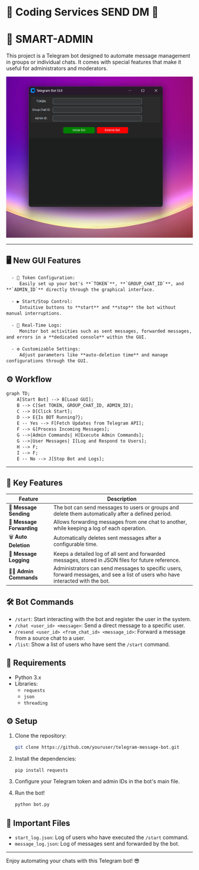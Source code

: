 # 🎫 Coding Services SEND DM 🎫

# 🤖 SMART-ADMIN

This project is a Telegram bot designed to automate message management in groups or individual chats. It comes with special features that make it useful for administrators and moderators.
 
 <img src="./gui.png" alt="ig">
 
---

## 🖥️ **New GUI Features**
      - 🔧 Token Configuration:  
         Easily set up your bot's **`TOKEN`**, **`GROUP_CHAT_ID`**, and **`ADMIN_ID`** directly through the graphical interface.
        
      - ▶️ Start/Stop Control:  
         Intuitive buttons to **start** and **stop** the bot without manual interruptions.
        
      - 📡 Real-Time Logs:  
         Monitor bot activities such as sent messages, forwarded messages, and errors in a **dedicated console** within the GUI.
        
      - ⚙️ Customizable Settings:  
         Adjust parameters like **auto-deletion time** and manage configurations through the GUI.

## ⚙️ Workflow
```mermaid
graph TD;
    A[Start Bot] --> B[Load GUI];
    B --> C[Set TOKEN, GROUP_CHAT_ID, ADMIN_ID];
    C --> D[Click Start];
    D --> E{Is BOT Running?};
    E -- Yes --> F[Fetch Updates from Telegram API];
    F --> G[Process Incoming Messages];
    G -->|Admin Commands| H[Execute Admin Commands];
    G -->|User Messages| I[Log and Respond to Users];
    H --> F;
    I --> F;
    E -- No --> J[Stop Bot and Logs];
```
---

## 🚀 Key Features

| Feature               | Description                                                                                                                                 |
|-----------------------|---------------------------------------------------------------------------------------------------------------------------------------------|
| 📩 **Message Sending**  | The bot can send messages to users or groups and delete them automatically after a defined period.                                          |
| 🔄 **Message Forwarding** | Allows forwarding messages from one chat to another, while keeping a log of each operation.                                                |
| 🗑️ **Auto Deletion**     | Automatically deletes sent messages after a configurable time.                                                                             |
| 📜 **Message Logging**   | Keeps a detailed log of all sent and forwarded messages, stored in JSON files for future reference.                                        |
| 👮‍♂️ **Admin Commands**   | Administrators can send messages to specific users, forward messages, and see a list of users who have interacted with the bot.             |

## 🛠️ Bot Commands

- `/start`: Start interacting with the bot and register the user in the system.
- `/chat <user_id> <message>`: Send a direct message to a specific user.
- `/resend <user_id> <from_chat_id> <message_id>`: Forward a message from a source chat to a user.
- `/list`: Show a list of users who have sent the `/start` command.

## 📝 Requirements

- Python 3.x
- Libraries:
  - `requests`
  - `json`
  - `threading`

## ⚙️ Setup

1. Clone the repository:
   ```bash
   git clone https://github.com/youruser/telegram-message-bot.git
   ```

2. Install the dependencies:
   ```bash
   pip install requests
   ```

3. Configure your Telegram token and admin IDs in the bot's main file.

4. Run the bot!
   ```bash
   python bot.py
   ```

## 📂 Important Files

- `start_log.json`: Log of users who have executed the `/start` command.
- `message_log.json`: Log of messages sent and forwarded by the bot.

---

Enjoy automating your chats with this Telegram bot! 😎
